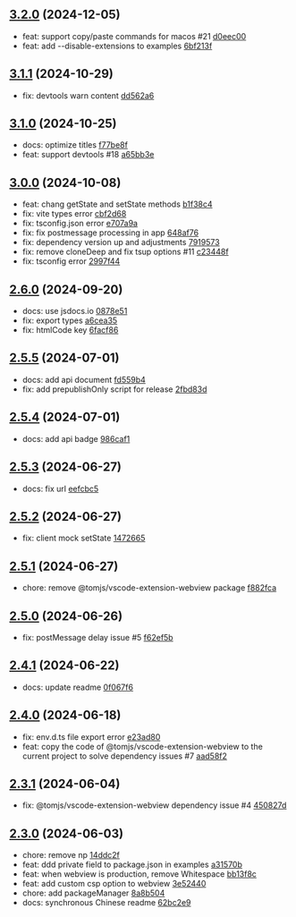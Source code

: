 ## [3.2.0](https://github.com/tomjs/vite-plugin-vscode/compare/v3.1.1...v3.2.0) (2024-12-05)

- feat: support copy/paste commands for macos #21  [d0eec00](https://github.com/tomjs/vite-plugin-vscode/commit/d0eec00)
- feat: add --disable-extensions to examples  [6bf213f](https://github.com/tomjs/vite-plugin-vscode/commit/6bf213f)

## [3.1.1](https://github.com/tomjs/vite-plugin-vscode/compare/v3.1.0...v3.1.1) (2024-10-29)

- fix: devtools warn content [dd562a6](https://github.com/tomjs/vite-plugin-vscode/commit/dd562a6)

## [3.1.0](https://github.com/tomjs/vite-plugin-vscode/compare/v3.0.0...v3.1.0) (2024-10-25)

- docs: optimize titles [f77be8f](https://github.com/tomjs/vite-plugin-vscode/commit/f77be8f)
- feat: support devtools #18 [a65bb3e](https://github.com/tomjs/vite-plugin-vscode/commit/a65bb3e)

## [3.0.0](https://github.com/tomjs/vite-plugin-vscode/compare/v2.6.0...v3.0.0) (2024-10-08)

- feat: chang getState and setState methods [b1f38c4](https://github.com/tomjs/vite-plugin-vscode/commit/b1f38c4)
- fix: vite types error [cbf2d68](https://github.com/tomjs/vite-plugin-vscode/commit/cbf2d68)
- fix: tsconfig.json error [e707a9a](https://github.com/tomjs/vite-plugin-vscode/commit/e707a9a)
- fix: fix postmessage processing in app [648af76](https://github.com/tomjs/vite-plugin-vscode/commit/648af76)
- fix: dependency version up and adjustments [7919573](https://github.com/tomjs/vite-plugin-vscode/commit/7919573)
- fix: remove cloneDeep and fix tsup options #11 [c23448f](https://github.com/tomjs/vite-plugin-vscode/commit/c23448f)
- fix: tsconfig error [2997f44](https://github.com/tomjs/vite-plugin-vscode/commit/2997f44)

## [2.6.0](https://github.com/tomjs/vite-plugin-vscode/compare/v2.5.5...v2.6.0) (2024-09-20)

- docs: use jsdocs.io [0878e51](https://github.com/tomjs/vite-plugin-vscode/commit/0878e51)
- fix: export types [a6cea35](https://github.com/tomjs/vite-plugin-vscode/commit/a6cea35)
- fix: htmlCode key [6facf86](https://github.com/tomjs/vite-plugin-vscode/commit/6facf86)

## [2.5.5](https://github.com/tomjs/vite-plugin-vscode/compare/v2.5.4...v2.5.5) (2024-07-01)

- docs: add api document [fd559b4](https://github.com/tomjs/vite-plugin-vscode/commit/fd559b4)
- fix: add prepublishOnly script for release [2fbd83d](https://github.com/tomjs/vite-plugin-vscode/commit/2fbd83d)

## [2.5.4](https://github.com/tomjs/vite-plugin-vscode/compare/v2.5.3...v2.5.4) (2024-07-01)

- docs: add api badge [986caf1](https://github.com/tomjs/vite-plugin-vscode/commit/986caf1)

## [2.5.3](https://github.com/tomjs/vite-plugin-vscode/compare/v2.5.2...v2.5.3) (2024-06-27)

- docs: fix url [eefcbc5](https://github.com/tomjs/vite-plugin-vscode/commit/eefcbc5)

## [2.5.2](https://github.com/tomjs/vite-plugin-vscode/compare/v2.5.1...v2.5.2) (2024-06-27)

- fix: client mock setState [1472665](https://github.com/tomjs/vite-plugin-vscode/commit/1472665)

## [2.5.1](https://github.com/tomjs/vite-plugin-vscode/compare/v2.5.0...v2.5.1) (2024-06-27)

- chore: remove @tomjs/vscode-extension-webview package [f882fca](https://github.com/tomjs/vite-plugin-vscode/commit/f882fca)

## [2.5.0](https://github.com/tomjs/vite-plugin-vscode/compare/v2.4.1...v2.5.0) (2024-06-26)

- fix: postMessage delay issue #5 [f62ef5b](https://github.com/tomjs/vite-plugin-vscode/commit/f62ef5b)

## [2.4.1](https://github.com/tomjs/vite-plugin-vscode/compare/v2.4.0...v2.4.1) (2024-06-22)

- docs: update readme [0f067f6](https://github.com/tomjs/vite-plugin-vscode/commit/0f067f6)

## [2.4.0](https://github.com/tomjs/vite-plugin-vscode/compare/v2.3.1...v2.4.0) (2024-06-18)

- fix: env.d.ts file export error [e23ad80](https://github.com/tomjs/vite-plugin-vscode/commit/e23ad80)
- feat: copy the code of @tomjs/vscode-extension-webview to the current project to solve dependency issues #7 [aad58f2](https://github.com/tomjs/vite-plugin-vscode/commit/aad58f2)

## [2.3.1](https://github.com/tomjs/vite-plugin-vscode/compare/v2.3.0...v2.3.1) (2024-06-04)

- fix: @tomjs/vscode-extension-webview dependency issue #4 [450827d](https://github.com/tomjs/vite-plugin-vscode/commit/450827d)

## [2.3.0](https://github.com/tomjs/vite-plugin-vscode/compare/v2.2.0...v2.3.0) (2024-06-03)

- chore: remove np [14ddc2f](https://github.com/tomjs/vite-plugin-vscode/commit/14ddc2f)
- feat: ddd private field to package.json in examples [a31570b](https://github.com/tomjs/vite-plugin-vscode/commit/a31570b)
- feat: when webview is production, remove Whitespace [bb13f8c](https://github.com/tomjs/vite-plugin-vscode/commit/bb13f8c)
- feat: add custom csp option to webview [3e52440](https://github.com/tomjs/vite-plugin-vscode/commit/3e52440)
- chore: add packageManager [8a8b504](https://github.com/tomjs/vite-plugin-vscode/commit/8a8b504)
- docs: synchronous Chinese readme [62bc2e9](https://github.com/tomjs/vite-plugin-vscode/commit/62bc2e9)
